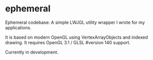 ephemeral
=========

Ephemeral codebase: A simple LWJGL utility wrapper I wrote for my applications.

It is based on modern OpenGL using VertexArrayObjects and indexed drawing. It requires OpenGL 3.1 / GLSL #version 140 support.

Currently in development.
